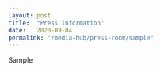 ```yaml
---
layout: post
title:  "Press information"
date:   2020-09-04
permalink: "/media-hub/press-room/sample"
---
```


Sample
